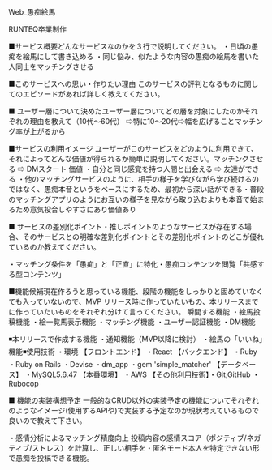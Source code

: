 Web_愚痴絵馬

RUNTEQ卒業制作 

■サービス概要どんなサービスなのかを３行で説明してください。
・日頃の愚痴を絵馬にして書き込める
・同じ悩み、似たような内容の愚痴の絵馬を書いた人同士をマッチングさせる


■このサービスへの思い・作りたい理由 このサービスの評判となるものに関してのエピソードがあれば詳しく教えてください。 

■ ユーザー層について決めたユーザー層についてどの層を対象にしたのかそれぞれの理由を教えて（10代〜60代） ⇨特に10〜20代⇨幅を広げることマッチング率が上がるから 


■サービスの利用イメージ ユーザーがこのサービスをどのように利用できて、それによってどんな価値が得られるか簡単に説明してください。マッチングさせる ⇨ DMスタート 価値 ・自分と同じ感覚を持つ人間と出会える ⇨ 友達ができる ・他のマッチングサービスのように、相手の様子を学びながら学び続けるのではなく、愚痴本音というをベースにするため、最初から深い話ができる・普段のマッチングアプリのようにお互いの様子を見ながら取り込むよりも本音で始まるため意気投合しやすさにあり価値あり  


■ サービスの差別化ポイント・推しポイントのようなサービスが存在する場合、そのサービスとの明確な差別化ポイントとその差別化ポイントのどこが優れているのか教えてください。 
 
・マッチング条件を「愚痴」と「正直」に特化・愚痴コンテンツを閲覧「共感する型コンテンツ」 

■機能候補現在作ろうと思っている機能、段階の機能をしっかりと固めていなくても入っていないので、MVP リリース時に作っていたいもの、本リリースまでに作っていたいものをそれぞれ分けて言ってください。
瞬間する機能 
・絵馬投稿機能 
・絵一覧馬表示機能 
・マッチング機能 
・ユーザー認証機能 
・DM機能 

◾️本リリースで作成する機能 
・通知機能（MVP以降に検討）
・絵馬の「いいね」機能◾️使用技術
・環境 
【フロントエンド】 ・React
【バックエンド】 ・Ruby ・Ruby on Rails ・Devise ・dm_app ・gem 'simple_matcher' 
【データベース】 ・MySQL5.6.47 
【本番環境】 ・AWS 
【その他利用技術】・Git,GitHub ・Rubocop 

■ 機能の実装構想予定 一般的なCRUD以外の実装予定の機能についてそれぞれのようなイメージ(使用するAPIや)で実装する予定なのか現状考えているもので良いので教えて下さい。

・感情分析によるマッチング精度向上 投稿内容の感情スコア（ポジティブ/ネガティブ/ストレス）を計算し、正しい相手を・匿名モード本人を特定できない形で愚痴を投稿できる機能。